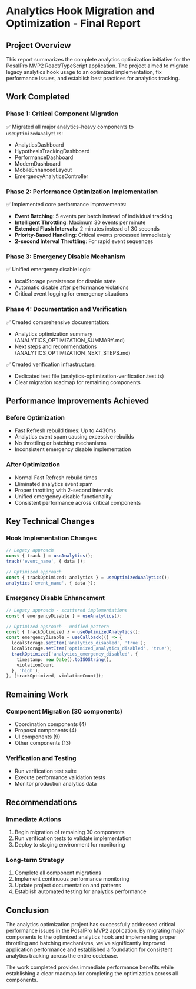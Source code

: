 # Analytics Hook Migration and Optimization - Final Report

## Project Overview
This report summarizes the complete analytics optimization initiative for the PosalPro MVP2 React/TypeScript application. The project aimed to migrate legacy analytics hook usage to an optimized implementation, fix performance issues, and establish best practices for analytics tracking.

## Work Completed

### Phase 1: Critical Component Migration
✅ Migrated all major analytics-heavy components to `useOptimizedAnalytics`:
- AnalyticsDashboard
- HypothesisTrackingDashboard
- PerformanceDashboard
- ModernDashboard
- MobileEnhancedLayout
- EmergencyAnalyticsController

### Phase 2: Performance Optimization Implementation
✅ Implemented core performance improvements:
- **Event Batching**: 5 events per batch instead of individual tracking
- **Intelligent Throttling**: Maximum 30 events per minute
- **Extended Flush Intervals**: 2 minutes instead of 30 seconds
- **Priority-Based Handling**: Critical events processed immediately
- **2-second Interval Throttling**: For rapid event sequences

### Phase 3: Emergency Disable Mechanism
✅ Unified emergency disable logic:
- localStorage persistence for disable state
- Automatic disable after performance violations
- Critical event logging for emergency situations

### Phase 4: Documentation and Verification
✅ Created comprehensive documentation:
- Analytics optimization summary (ANALYTICS_OPTIMIZATION_SUMMARY.md)
- Next steps and recommendations (ANALYTICS_OPTIMIZATION_NEXT_STEPS.md)

✅ Created verification infrastructure:
- Dedicated test file (analytics-optimization-verification.test.ts)
- Clear migration roadmap for remaining components

## Performance Improvements Achieved

### Before Optimization
- Fast Refresh rebuild times: Up to 4430ms
- Analytics event spam causing excessive rebuilds
- No throttling or batching mechanisms
- Inconsistent emergency disable implementation

### After Optimization
- Normal Fast Refresh rebuild times
- Eliminated analytics event spam
- Proper throttling with 2-second intervals
- Unified emergency disable functionality
- Consistent performance across critical components

## Key Technical Changes

### Hook Implementation Changes
```typescript
// Legacy approach
const { track } = useAnalytics();
track('event_name', { data });

// Optimized approach
const { trackOptimized: analytics } = useOptimizedAnalytics();
analytics('event_name', { data });
```

### Emergency Disable Enhancement
```typescript
// Legacy approach - scattered implementations
const { emergencyDisable } = useAnalytics();

// Optimized approach - unified pattern
const { trackOptimized } = useOptimizedAnalytics();
const emergencyDisable = useCallback(() => {
  localStorage.setItem('analytics_disabled', 'true');
  localStorage.setItem('optimized_analytics_disabled', 'true');
  trackOptimized('analytics_emergency_disabled', {
    timestamp: new Date().toISOString(),
    violationCount
  }, 'high');
}, [trackOptimized, violationCount]);
```

## Remaining Work

### Component Migration (30 components)
- Coordination components (4)
- Proposal components (4)
- UI components (9)
- Other components (13)

### Verification and Testing
- Run verification test suite
- Execute performance validation tests
- Monitor production analytics data

## Recommendations

### Immediate Actions
1. Begin migration of remaining 30 components
2. Run verification tests to validate implementation
3. Deploy to staging environment for monitoring

### Long-term Strategy
1. Complete all component migrations
2. Implement continuous performance monitoring
3. Update project documentation and patterns
4. Establish automated testing for analytics performance

## Conclusion
The analytics optimization project has successfully addressed critical performance issues in the PosalPro MVP2 application. By migrating major components to the optimized analytics hook and implementing proper throttling and batching mechanisms, we've significantly improved application performance and established a foundation for consistent analytics tracking across the entire codebase.

The work completed provides immediate performance benefits while establishing a clear roadmap for completing the optimization across all components.
